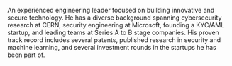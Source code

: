 An experienced engineering leader focused on building innovative and secure technology. 
He has a diverse background spanning cybersecurity research at CERN, security engineering at Microsoft, founding a KYC/AML startup, and leading teams at Series A to B stage companies.
His proven track record includes several patents, published research in security and machine learning, and several investment rounds in the startups he has been part of.
